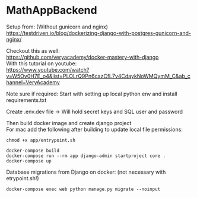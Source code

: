 # MathAppBackend

Setup from: (Without gunicorn and nginx)  
https://testdriven.io/blog/dockerizing-django-with-postgres-gunicorn-and-nginx/



Checkout this as well:  
https://github.com/veryacademy/docker-mastery-with-django  
With this tutorial on youtube:  
https://www.youtube.com/watch?v=W5Ov0H7E_o4&list=PLOLrQ9Pn6cazCfL7v4CdaykNoWMQymM_C&ab_channel=VeryAcademy  


Note sure if required: Start with setting up local python env and install requirements.txt  

Create .env.dev file -> Will hold secret keys and SQL user and password


Then build docker image and create django project  
For mac add the following after building to update local file permissions:
```
chmod +x app/entrypoint.sh
```
```
docker-compose build
docker-compose run --rm app django-admin startproject core .
docker-compose up
```

Database migrations from Django on docker: (not necessary with etrypoint.sh!)
```
docker-compose exec web python manage.py migrate --noinput
```
